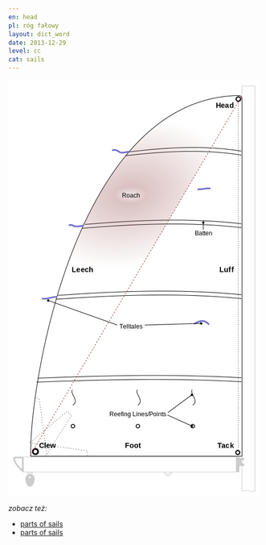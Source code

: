 ```yaml
---
en: head
pl: róg fałowy
layout: dict_word
date: 2013-12-29
level: cc
cat: sails
---
```


![części żagla](/img/dict/parts_of_a_sail.png)

*zobacz też:*

* [parts of sails](/dict/parts-of-sails.html)
* [parts of sails](/dict/heads.html)
